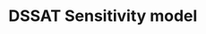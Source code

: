 # DSSAT Sensitivity model #

<!-- Go to <<[Home page](index.md)>>

Go to section home: <<[DSSAT Model simulation types](Model_types.md)>>

Go to subsection <<[DSSAT climate change model](Model_climate_change.md)>>

Go to subsection <<[DSSAT forecast model](Model_Forecast)>>

Go to next page: <<[DSSAT Input Data](Input_data.md)>>

---

Hypothetical scenarios can be set within Causemos to modify baseline conditions (i.e., current farmer practices) to study "what-if" scenarios or to look at the sensitivity of the system to these variables. In the WM DSSAT Sensitivity model, three input values can be modified to create scenarios:

1.	Fertilizer inputs can be modified over a range of values by selecting the **“Fertilizer N increase”** option. This allows a user to increase the amount of fertilizer applied to fields above the current farmer practice. This is useful for fertilizer subsidy investigations, for example. 

	Values of fertilizer N increase are limited to a few options between zero (the current farmer practice) and +200 kg[N] above current farmer practice. These additional fertilizer amounts are expressed as kilograms of elemental nitrogen per hectare.

2. Planting dates can be modified by using the **“Planting date offset”** option. Planting dates are simulated in DSSAT using a planting window. On the first day within the planting window for which soil moisture and temperature conditions are within suitable ranges, planting occurs in the model. These planting date "rules" allow planting to occur, within the specified window, after the seasonal rains begin, which may vary from year to year. Baseline planting windows were set by the expert modeler, but these can be shifted by the user to explore early or late planting options. 

	Planting date offset values, in days, are limited to a few options between -60 (i.e., 60 days prior to current farmer planting dates) to +60 (i.e., 60 days after current farmer planting dates). 

3. The **“Rainfall multiplier”** option allows a user to increase or decrease the amount of rainfall during a simulation to mimic effects of drought or higher than normal rainfall. 

	User selection options include a range of values between 0.25 (25% of recorded rainfall amounts) through 2.0 (double the recorded rainfall amounts).

 <!-- -->
